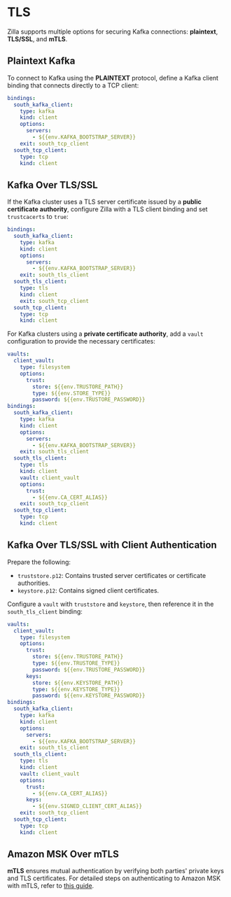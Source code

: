 # TLS

Zilla supports multiple options for securing Kafka connections: **plaintext**, **TLS/SSL**, and **mTLS**.

## Plaintext Kafka

To connect to Kafka using the **PLAINTEXT** protocol, define a Kafka client binding that connects directly to a TCP client:

```yaml zilla.yaml
bindings:
  south_kafka_client:
    type: kafka
    kind: client
    options:
      servers:
        - ${{env.KAFKA_BOOTSTRAP_SERVER}}
    exit: south_tcp_client
  south_tcp_client:
    type: tcp
    kind: client
```

## Kafka Over TLS/SSL

If the Kafka cluster uses a TLS server certificate issued by a **public certificate authority**, configure Zilla with a TLS client binding and set `trustcacerts` to `true`:

```yaml
bindings:
  south_kafka_client:
    type: kafka
    kind: client
    options:
      servers:
        - ${{env.KAFKA_BOOTSTRAP_SERVER}}
    exit: south_tls_client
  south_tls_client:
    type: tls
    kind: client
    exit: south_tcp_client
  south_tcp_client:
    type: tcp
    kind: client
```

For Kafka clusters using a **private certificate authority**, add a `vault` configuration to provide the necessary certificates:

```yaml
vaults:
  client_vault:
    type: filesystem
    options:
      trust:
        store: ${{env.TRUSTORE_PATH}}
        type: ${{env.STORE_TYPE}}
        password: ${{env.TRUSTORE_PASSWORD}}
bindings:
  south_kafka_client:
    type: kafka
    kind: client
    options:
      servers:
        - ${{env.KAFKA_BOOTSTRAP_SERVER}}
    exit: south_tls_client
  south_tls_client:
    type: tls
    kind: client
    vault: client_vault
    options:
      trust:
        - ${{env.CA_CERT_ALIAS}}
    exit: south_tcp_client
  south_tcp_client:
    type: tcp
    kind: client
```

## Kafka Over TLS/SSL with Client Authentication

Prepare the following:

- `truststore.p12`: Contains trusted server certificates or certificate authorities.
- `keystore.p12`: Contains signed client certificates.

Configure a `vault` with `truststore` and `keystore`, then reference it in the `south_tls_client` binding:

```yaml
vaults:
  client_vault:
    type: filesystem
    options:
      trust:
        store: ${{env.TRUSTORE_PATH}}
        type: ${{env.TRUSTORE_TYPE}}
        password: ${{env.TRUSTORE_PASSWORD}}
      keys:
        store: ${{env.KEYSTORE_PATH}}
        type: ${{env.KEYSTORE_TYPE}}
        password: ${{env.KEYSTORE_PASSWORD}}
bindings:
  south_kafka_client:
    type: kafka
    kind: client
    options:
      servers:
        - ${{env.KAFKA_BOOTSTRAP_SERVER}}
    exit: south_tls_client
  south_tls_client:
    type: tls
    kind: client
    vault: client_vault
    options:
      trust:
        - ${{env.CA_CERT_ALIAS}}
      keys:
        - ${{env.SIGNED_CLIENT_CERT_ALIAS}}
    exit: south_tcp_client
  south_tcp_client:
    type: tcp
    kind: client
```

## Amazon MSK Over mTLS

**mTLS** ensures mutual authentication by verifying both parties' private keys and TLS certificates. For detailed steps on authenticating to Amazon MSK with mTLS, refer to [this guide](../../../solutions/how-tos/amazon-msk/secure-public-access/production-mutual-tls.md).
